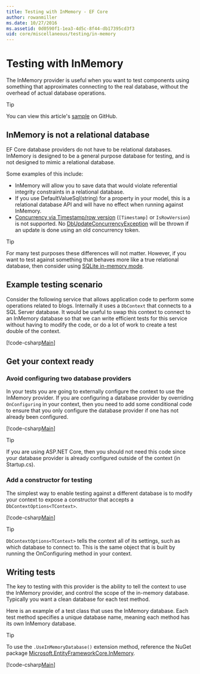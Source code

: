 ```yaml
---
title: Testing with InMemory - EF Core
author: rowanmiller
ms.date: 10/27/2016
ms.assetid: 0d0590f1-1ea3-4d5c-8f44-db17395cd3f3
uid: core/miscellaneous/testing/in-memory
---
```


# Testing with InMemory

The InMemory provider is useful when you want to test components using something that approximates connecting to the real database, without the overhead of actual database operations.

> [!TIP]  
> You can view this article's [sample](https://github.com/dotnet/EntityFramework.Docs/tree/master/samples/core/Miscellaneous/Testing) on GitHub.

## InMemory is not a relational database

EF Core database providers do not have to be relational databases. InMemory is designed to be a general purpose database for testing, and is not designed to mimic a relational database.

Some examples of this include:

* InMemory will allow you to save data that would violate referential integrity constraints in a relational database.
* If you use DefaultValueSql(string) for a property in your model, this is a relational database API and will have no effect when running against InMemory.
* [Concurrency via Timestamp/row version](xref:core/modeling/concurrency#timestamprowversion) (`[Timestamp]` or `IsRowVersion`) is not supported. No [DbUpdateConcurrencyException](https://docs.microsoft.com/dotnet/api/microsoft.entityframeworkcore.dbupdateconcurrencyexception) will be thrown if an update is done using an old concurrency token.

> [!TIP]  
> For many test purposes these differences will not matter. However, if you want to test against something that behaves more like a true relational database, then consider using [SQLite in-memory mode](sqlite.md).

## Example testing scenario

Consider the following service that allows application code to perform some operations related to blogs. Internally it uses a `DbContext` that connects to a SQL Server database. It would be useful to swap this context to connect to an InMemory database so that we can write efficient tests for this service without having to modify the code, or do a lot of work to create a test double of the context.

[!code-csharp[Main](../../../../samples/core/Miscellaneous/Testing/BusinessLogic/BlogService.cs)]

## Get your context ready

### Avoid configuring two database providers

In your tests you are going to externally configure the context to use the InMemory provider. If you are configuring a database provider by overriding `OnConfiguring` in your context, then you need to add some conditional code to ensure that you only configure the database provider if one has not already been configured.

[!code-csharp[Main](../../../../samples/core/Miscellaneous/Testing/BusinessLogic/BloggingContext.cs#OnConfiguring)]

> [!TIP]  
> If you are using ASP.NET Core, then you should not need this code since your database provider is already configured outside of the context (in Startup.cs).

### Add a constructor for testing

The simplest way to enable testing against a different database is to modify your context to expose a constructor that accepts a `DbContextOptions<TContext>`.

[!code-csharp[Main](../../../../samples/core/Miscellaneous/Testing/BusinessLogic/BloggingContext.cs#Constructors)]

> [!TIP]  
> `DbContextOptions<TContext>` tells the context all of its settings, such as which database to connect to. This is the same object that is built by running the OnConfiguring method in your context.

## Writing tests

The key to testing with this provider is the ability to tell the context to use the InMemory provider, and control the scope of the in-memory database. Typically you want a clean database for each test method.

Here is an example of a test class that uses the InMemory database. Each test method specifies a unique database name, meaning each method has its own InMemory database.

>[!TIP]
> To use the `.UseInMemoryDatabase()` extension method, reference the NuGet package [Microsoft.EntityFrameworkCore.InMemory](https://www.nuget.org/packages/Microsoft.EntityFrameworkCore.InMemory/).

[!code-csharp[Main](../../../../samples/core/Miscellaneous/Testing/TestProject/InMemory/BlogServiceTests.cs)]
